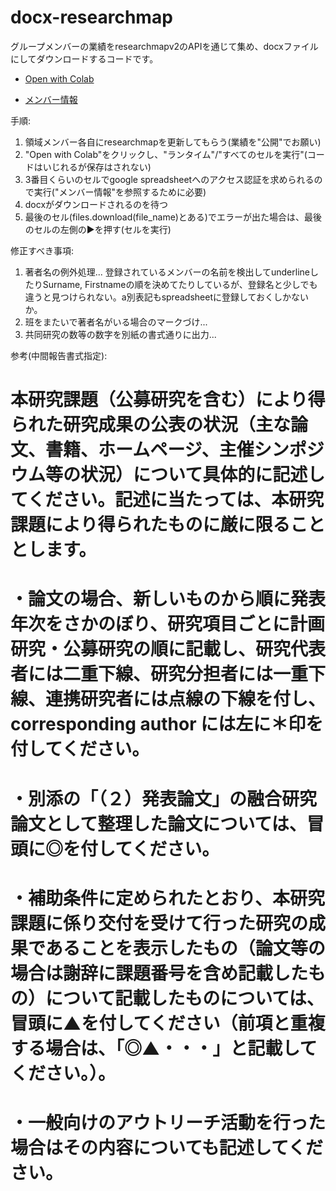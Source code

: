# docx-researchmap
グループメンバーの業績をresearchmapv2のAPIを通じて集め、docxファイルにしてダウンロードするコードです。

- [Open with Colab](https://colab.research.google.com/github/dbkk/docx-researchmap/blob/master/researchmapv2_to_docx.ipynb)

- [メンバー情報](https://docs.google.com/spreadsheets/d/1wce1XHSFGSBttupnSIqe_5abtijBb_hBYM2bfaV9Jn4/edit)


手順:

1. 領域メンバー各自にresearchmapを更新してもらう(業績を"公開"でお願い)
2. "Open with Colab"をクリックし、"ランタイム"/"すべてのセルを実行"(コードはいじれるが保存はされない)
3. 3番目くらいのセルでgoogle spreadsheetへのアクセス認証を求められるので実行("メンバー情報"を参照するために必要)
4. docxがダウンロードされるのを待つ
5. 最後のセル(files.download(file_name)とある)でエラーが出た場合は、最後のセルの左側の▶を押す(セルを実行)

修正すべき事項:
1. 著者名の例外処理... 登録されているメンバーの名前を検出してunderlineしたりSurname, Firstnameの順を決めてたりしているが、登録名と少しでも違うと見つけられない。a別表記もspreadsheetに登録しておくしかないか。
2. 班をまたいで著者名がいる場合のマークづけ...
3. 共同研究の数等の数字を別紙の書式通りに出力...

参考(中間報告書式指定):

# 本研究課題（公募研究を含む）により得られた研究成果の公表の状況（主な論文、書籍、ホームページ、主催シンポジウム等の状況）について具体的に記述してください。記述に当たっては、本研究課題により得られたものに厳に限ることとします。
# 
# ・論文の場合、新しいものから順に発表年次をさかのぼり、研究項目ごとに計画研究・公募研究の順に記載し、研究代表者には二重下線、研究分担者には一重下線、連携研究者には点線の下線を付し、corresponding author には左に＊印を付してください。
# 
# ・別添の「（２）発表論文」の融合研究論文として整理した論文については、冒頭に◎を付してください。
# 
# ・補助条件に定められたとおり、本研究課題に係り交付を受けて行った研究の成果であることを表示したもの（論文等の場合は謝辞に課題番号を含め記載したもの）について記載したものについては、冒頭に▲を付してください（前項と重複する場合は、「◎▲・・・」と記載してください。）。
# 
# ・一般向けのアウトリーチ活動を行った場合はその内容についても記述してください。